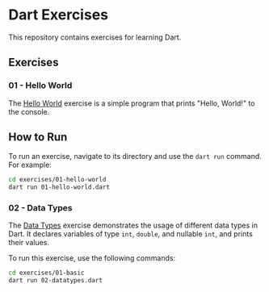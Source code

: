 # Dart Exercises

This repository contains exercises for learning Dart.

## Exercises

### 01 - Hello World

The [Hello World](exercises/01-hello-world/01-hello-world.dart) exercise is a simple program that prints "Hello, World!" to the console.

## How to Run

To run an exercise, navigate to its directory and use the `dart run` command. For example:

```sh
cd exercises/01-hello-world
dart run 01-hello-world.dart
```

### 02 - Data Types

The [Data Types](exercises/01-basic/02-datatypes.dart) exercise demonstrates the usage of different data types in Dart. It declares variables of type `int`, `double`, and nullable `int`, and prints their values.

To run this exercise, use the following commands:

```sh
cd exercises/01-basic
dart run 02-datatypes.dart
```
